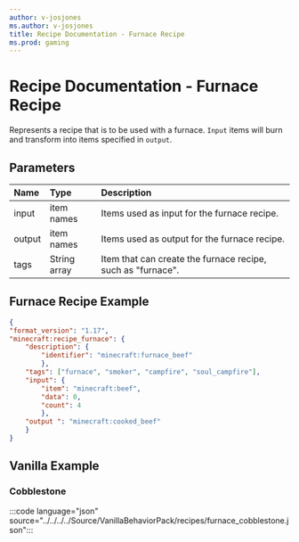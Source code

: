 ```yaml
---
author: v-josjones
ms.author: v-josjones
title: Recipe Documentation - Furnace Recipe
ms.prod: gaming
---
```


# Recipe Documentation - Furnace Recipe

Represents a recipe that is to be used with a furnace. `Input` items will burn and transform into items specified in `output`.

## Parameters

|Name| Type| Description |
|:-----------|:-----------|:-----------|
|input| item names| Items used as input for the furnace recipe. |
|output| item names| Items used as output for the furnace recipe. |
|tags |String array|  Item that can create the furnace recipe, such as "furnace". |

## Furnace Recipe Example

```json
{
"format_version": "1.17",
"minecraft:recipe_furnace": {
    "description": {
        "identifier": "minecraft:furnace_beef"
        },
    "tags": ["furnace", "smoker", "campfire", "soul_campfire"],
    "input": {
        "item": "minecraft:beef",
        "data": 0,
        "count": 4
        },
    "output ": "minecraft:cooked_beef"
    }
}
```

## Vanilla Example

### Cobblestone

:::code language="json" source="../../../../Source/VanillaBehaviorPack/recipes/furnace_cobblestone.json":::
